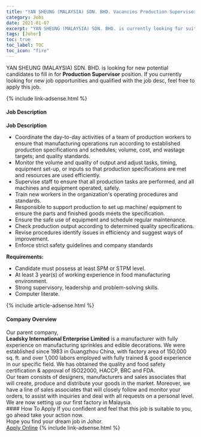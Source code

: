 ```yaml
---
title: "YAN SHEUNG (MALAYSIA) SDN. BHD. Vacancies Production Supervisor" 
category: Jobs 
date: 2021-01-07 
excerpt: "YAN SHEUNG (MALAYSIA) SDN. BHD. is currently looking for suitable person to fill in the Production Supervisor which positioned at Johor" 
tags: [Johor] 
toc: true 
toc_label: TOC 
toc_icon: "fire" 
--- 
```


<p>YAN SHEUNG (MALAYSIA) SDN. BHD. is looking for new potential candidates to fill in for <b>Production Supervisor</b> position. If you currently looking for new job opportunities and qualified with the job desc, feel free to apply this job.
</p>{% include link-adsense.html %} 
<div><div><h4>Job Description</h4></div><div><div><span><div><p><strong>Job Description</strong></p><ul><li>Coordinate the day-to-day activities of a team of production workers to ensure that manufacturing operations run according to established production specifications and schedules; volume, cost, and wastage targets; and quality standards.</li><li>Monitor the volume and quality of output and adjust tasks, timing, equipment set-up, or inputs so that production specifications are met and resources are used efficiently.</li><li>Supervise staff to ensure that all production tasks are performed, and all machines and equipment operated, safely.</li><li>Train new workers in the organization's operating procedures and standards.</li><li>Responsible to support production to set up machine/ equipment to ensure the parts and finished goods meets the specification.</li><li>Ensure the safe use of equipment and schedule regular maintenance.</li><li>Check production output according to determined quality specifications.</li><li>Revise procedures identify issues in efficiency and suggest ways of improvement.</li><li>Enforce strict safety guidelines and company standards</li></ul><p><strong>Requirements:</strong></p><ul><li>Candidate must possess at least SPM or STPM level.</li><li>At least 3 year(s) of working experience in food manufacturing environment.</li><li>Strong supervisory, leadership and problem-solving skills.</li><li>Computer literate.</li></ul></div></span></div></div></div> 
{% include article-adsense.html %} 
<div><div><h4>Company Overview</h4></div><div><div><span><div><div>
<div>Our parent company,&#160;</div>
<div><strong>Leadsky International Enterprise Limited</strong>&#160;is a manufacturer with fully experience on manufacturing sprinkles and edible decorations. We were established since 1983 in Guangzhou China, with factory area of 150,000 sq. ft. and over 1,000 labors employed with fully trained &amp; good experience in our specific field. We has obtained the quality and food safety certification &amp; approval of ISO22000, HACCP, BRC and FDA.</div>
<div>Our team consists of designers, manufacturers and sales associates that will create, produce and distribute your goods in the market. Moreover, we have a line of sales associates that will closely follow and monitor your orders, to assist with inquiries and deal with all requests on a personal level.</div>
<div>We are now setting up our first factory in Malaysia.</div>
</div></div></span></div></div></div> 
#### How To Apply 
If you confident and feel that this job is suitable to you, go ahead take your action now. <br/> 
Hope you find your dream job in Johor. <br/> 
<a href="https://www.jobstreet.com.my/en/job/production-supervisor-4458163?jobId=jobstreet-my-job-4458163&sectionRank=9&token=0~19745998-085e-446b-a4ec-e2af198455cb&fr=SRP%20View%20In%20New%20Ta" class="btn btn--info" target="_blank" rel="nofollow noopenner">Apply Online</a> 
{% include link-adsense.html %} 